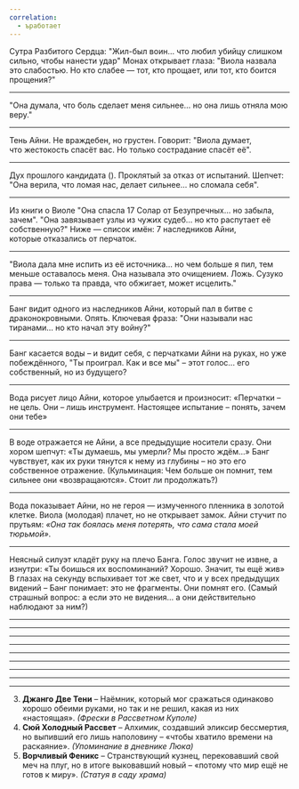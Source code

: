 ```yaml
---
correlation:
  - ъработает
---
```

Сутра Разбитого Сердца: 
"Жил-был воин… что любил убийцу слишком сильно, чтобы нанести удар"
Монах открывает глаза: "Виола назвала это слабостью. Но кто слабее — тот, кто прощает, или тот, кто боится прощения?"

---
"Она думала, что боль сделает меня сильнее… но она лишь отняла мою веру."

---
Тень Айни. Не враждебен, но грустен. Говорит: "Виола думает, что жестокость спасёт вас. Но только сострадание спасёт её".

---
Дух прошлого кандидата (). Проклятый за отказ от испытаний. Шепчет:
"Она верила, что ломая нас, делает сильнее… но сломала себя".

---
Из книги о Виоле
"Она спасла 17 Солар от Безупречных… но забыла, зачем".
"Она завязывает узлы из чужих судеб… но кто распутает её собственную?"
Ниже — список имён: 7 наследников Айни, которые отказались от перчаток.

---
"Виола дала мне испить из её источника… но чем больше я пил, тем меньше оставалось меня. Она называла это очищением. Ложь.
Сузуко права — только та правда, что обжигает, может исцелить."

---
Банг видит одного из наследников Айни, который пал в битве с драконокровными. Опять.
Ключевая фраза: "Они называли нас тиранами… но кто начал эту войну?"

---
Банг касается воды – и видит себя, с перчатками Айни на руках, но уже побеждённого, 
"Ты проиграл. Как и все мы" – этот голос... его собственный, но из будущего?

---
Вода рисует лицо Айни, которое улыбается и произносит:
«Перчатки – не цель. Они – лишь инструмент. Настоящее испытание – понять, зачем они тебе»

---
В воде отражается не Айни, а все предыдущие носители сразу. Они хором шепчут:
«Ты думаешь, мы умерли? Мы просто ждём…»
Банг чувствует, как их руки тянутся к нему из глубины – но это его собственное отражение.
(Кульминация: Чем больше он помнит, тем сильнее они «возвращаются». Стоит ли продолжать?)

---
Вода показывает Айни, но не героя — измученного пленника в золотой клетке.  Виола (молодая) плачет, но не открывает замок. Айни стучит по прутьям: _«Она так боялась меня потерять, что сама стала моей тюрьмой»_.

---
Неясный силуэт кладёт руку на плечо Банга. Голос звучит не извне, а изнутри:
«Ты боишься их воспоминаний? Хорошо. Значит, ты ещё жив»
В глазах на секунду вспыхивает тот же свет, что и у всех предыдущих видений – Банг понимает: это не фрагменты. Они помнят его.
(Самый страшный вопрос: а если это не видения… а они действительно наблюдают за ним?)

---

---
---
---
---
---
---
---
---

3. **Джанго Две Тени** – Наёмник, который мог сражаться одинаково хорошо обеими руками, но так и не решил, какая из них «настоящая». _(Фрески в Рассветном Куполе)_
4. **Сюй Холодный Рассвет** – Алхимик, создавший эликсир бессмертия, но выпивший его лишь наполовину – «чтобы хватило времени на раскаяние». _(Упоминание в дневнике Люка)_
5. **Ворчливый Феникс** – Странствующий кузнец, перековавший свой меч на плуг, но в итоге выковавший новый – «потому что мир ещё не готов к миру». _(Статуя в саду храма)_